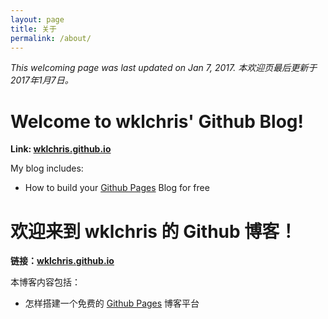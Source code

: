```yaml
---
layout: page
title: 关于
permalink: /about/
---
```


[myblog]: https://wklchris.github.io
[GithubPages]: https://pages.github.com/

*This welcoming page was last updated on Jan 7, 2017.
本欢迎页最后更新于2017年1月7日。*

# Welcome to wklchris' Github Blog!

**Link: [wklchris.github.io][myblog]**

My blog includes: 

- How to build your [Github Pages][GithubPages] Blog for free


# 欢迎来到 wklchris 的 Github 博客！

**链接：[wklchris.github.io][myblog]**

本博客内容包括：

- 怎样搭建一个免费的 [Github Pages][GithubPages] 博客平台